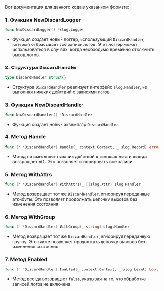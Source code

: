 Вот документация для данного кода в указанном формате:

### 1. Функция NewDiscardLogger
```go
func NewDiscardLogger() *slog.Logger
```
- Функция создает новый логгер, использующий `DiscardHandler`, который отбрасывает все записи логов. Этот логгер может использоваться в случаях, когда необходимо временно отключить вывод логов.

### 2. Структура DiscardHandler
```go
type DiscardHandler struct{}
```
- Структура `DiscardHandler` реализует интерфейс `slog.Handler`, не выполняя никаких действий с записями логов.

### 3. Функция NewDiscardHandler
```go
func NewDiscardHandler() *DiscardHandler
```
- Функция создает новый экземпляр `DiscardHandler`. 

### 4. Метод Handle
```go
func (h *DiscardHandler) Handle(_ context.Context, _ slog.Record) error
```
- Метод не выполняет никаких действий с записью лога и всегда возвращает `nil`. Это позволяет игнорировать все записи.

### 5. Метод WithAttrs
```go
func (h *DiscardHandler) WithAttrs(_ []slog.Attr) slog.Handler
```
- Метод возвращает тот же `DiscardHandler`, игнорируя переданные атрибуты. Это позволяет продолжать цепочку вызовов без изменения состояния.

### 6. Метод WithGroup
```go
func (h *DiscardHandler) WithGroup(_ string) slog.Handler
```
- Метод возвращает тот же `DiscardHandler`, игнорируя переданную группу. Это также позволяет продолжать цепочку вызовов без изменения состояния.

### 7. Метод Enabled
```go
func (h *DiscardHandler) Enabled(_ context.Context, _ slog.Level) bool
```
- Метод всегда возвращает `false`, указывая на то, что обработка записей логов не включена.